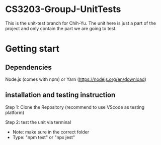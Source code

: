 # CS3203-GroupJ-UnitTests
This is the unit-test branch for Chih-Yu.
The unit here is just a part of the project and only contain the part we are going to test. 

# Getting start
## Dependencies
Node.js (comes with npm) or Yarn (https://nodejs.org/en/download)
## installation and testing instruction
Step 1: Clone the Repository
(recommend to use VScode as testing platform)  

Step 2: test the unit via terminal   
- Note: make sure in the correct folder  
- Type: "npm test"  or "npx jest" 
